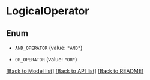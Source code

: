 # LogicalOperator

## Enum


* `AND_OPERATOR` (value: `"AND"`)

* `OR_OPERATOR` (value: `"OR"`)


[[Back to Model list]](../README.md#documentation-for-models) [[Back to API list]](../README.md#documentation-for-api-endpoints) [[Back to README]](../README.md)


